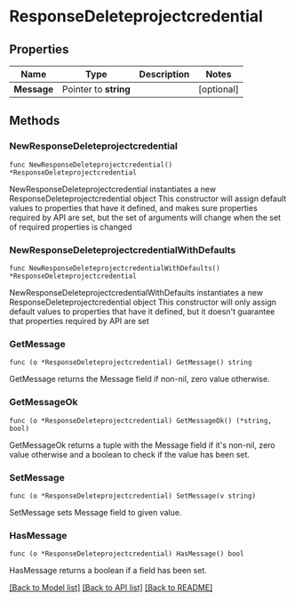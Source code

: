 # ResponseDeleteprojectcredential

## Properties

Name | Type | Description | Notes
------------ | ------------- | ------------- | -------------
**Message** | Pointer to **string** |  | [optional] 

## Methods

### NewResponseDeleteprojectcredential

`func NewResponseDeleteprojectcredential() *ResponseDeleteprojectcredential`

NewResponseDeleteprojectcredential instantiates a new ResponseDeleteprojectcredential object
This constructor will assign default values to properties that have it defined,
and makes sure properties required by API are set, but the set of arguments
will change when the set of required properties is changed

### NewResponseDeleteprojectcredentialWithDefaults

`func NewResponseDeleteprojectcredentialWithDefaults() *ResponseDeleteprojectcredential`

NewResponseDeleteprojectcredentialWithDefaults instantiates a new ResponseDeleteprojectcredential object
This constructor will only assign default values to properties that have it defined,
but it doesn't guarantee that properties required by API are set

### GetMessage

`func (o *ResponseDeleteprojectcredential) GetMessage() string`

GetMessage returns the Message field if non-nil, zero value otherwise.

### GetMessageOk

`func (o *ResponseDeleteprojectcredential) GetMessageOk() (*string, bool)`

GetMessageOk returns a tuple with the Message field if it's non-nil, zero value otherwise
and a boolean to check if the value has been set.

### SetMessage

`func (o *ResponseDeleteprojectcredential) SetMessage(v string)`

SetMessage sets Message field to given value.

### HasMessage

`func (o *ResponseDeleteprojectcredential) HasMessage() bool`

HasMessage returns a boolean if a field has been set.


[[Back to Model list]](../README.md#documentation-for-models) [[Back to API list]](../README.md#documentation-for-api-endpoints) [[Back to README]](../README.md)


